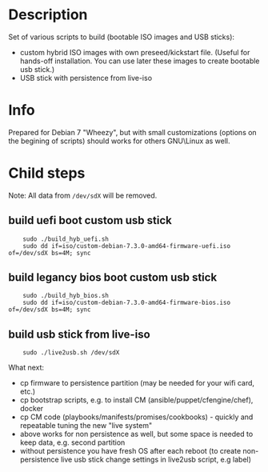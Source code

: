 # Description

Set of various scripts to build (bootable ISO images and USB sticks):
 - custom hybrid ISO images with own preseed/kickstart file. (Useful for hands-off installation. You can use later these images to create bootable usb stick.)
 - USB stick with persistence from live-iso

# Info

Prepared for Debian 7 "Wheezy", but with small customizations
(options on the begining of scripts) should works for others GNU\Linux as well.

# Child steps

Note: All data from ```/dev/sdX``` will be removed.

## build uefi boot custom usb stick
```
    sudo ./build_hyb_uefi.sh
    sudo dd if=iso/custom-debian-7.3.0-amd64-firmware-uefi.iso of=/dev/sdX bs=4M; sync
```

## build legancy bios boot custom usb stick
```
    sudo ./build_hyb_bios.sh
    sudo dd if=iso/custom-debian-7.3.0-amd64-firmware-bios.iso of=/dev/sdX bs=4M; sync
```

## build usb stick from live-iso
```
    sudo ./live2usb.sh /dev/sdX
```

What next:
 - cp firmware to persistence partition (may be needed for your wifi card, etc.)
 - cp bootstrap scripts, e.g. to install CM (ansible/puppet/cfengine/chef), docker
 - cp CM code (playbooks/manifests/promises/cookbooks) - quickly and repeatable tuning the new "live system"
 - above works for non persistence as well, but some space is needed to keep data, e.g. second partition
 - without persistence you have fresh OS after each reboot (to create non-persistence live usb stick change settings in live2usb script, e.g label) 
